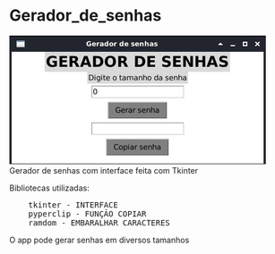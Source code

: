 # Gerador_de_senhas

<img src=https://github.com/EmersonBarcelos/Gerador_de_senhas/blob/main/tela_do_app.png/>
Gerador de senhas com interface feita com Tkinter

Bibliotecas utilizadas:
<pre>
    <span style="font-weight: 400">tkinter - INTERFACE</span>
    <span style="font-weight: 400">pyperclip - FUNÇÃO COPIAR</span>
    <span style="font-weight: 400">ramdom - EMBARALHAR CARACTERES</span>
</pre>    
O app pode gerar senhas em diversos tamanhos


